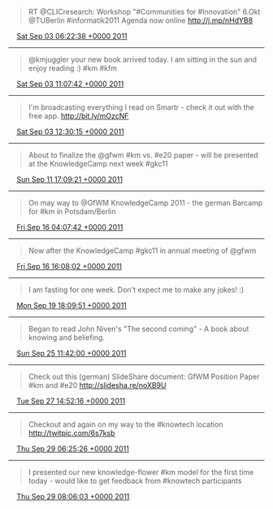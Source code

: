 > RT @CLICresearch: Workshop "#Communities for #Innovation" 6.Okt @TUBerlin #informatik2011 Agenda now online http://j.mp/nHdYB8

<img src="media/tweet.ico" width="12" /> [Sat Sep 03 06:22:38 +0000 2011](https://twitter.com/SimonDueckert/status/109873917904158720)

----

> @kmjuggler your new book arrived today. I am sitting in the sun and enjoy reading :) #km #kfm

<img src="media/tweet.ico" width="12" /> [Sat Sep 03 11:07:42 +0000 2011](https://twitter.com/SimonDueckert/status/109945660639412224)

----

> I'm broadcasting everything I read on Smartr - check it out with the free app. http://bit.ly/mOzcNF

<img src="media/tweet.ico" width="12" /> [Sat Sep 03 12:30:15 +0000 2011](https://twitter.com/SimonDueckert/status/109966435111010305)

----

> About to finalize the @gfwm #km vs. #e20 paper - will be presented at the KnowledgeCamp next week #gkc11

<img src="media/tweet.ico" width="12" /> [Sun Sep 11 17:09:21 +0000 2011](https://twitter.com/SimonDueckert/status/112935775200485378)

----

> On may way to @GfWM KnowledgeCamp 2011 - the german Barcamp for #km in Potsdam/Berlin

<img src="media/tweet.ico" width="12" /> [Fri Sep 16 04:07:42 +0000 2011](https://twitter.com/SimonDueckert/status/114551006217515009)

----

> Now after the KnowledgeCamp #gkc11 in annual meeting of @gfwm

<img src="media/tweet.ico" width="12" /> [Fri Sep 16 16:08:02 +0000 2011](https://twitter.com/SimonDueckert/status/114732283935723520)

----

> I am fasting for one week. Don't expect me to make any jokes! :)

<img src="media/tweet.ico" width="12" /> [Mon Sep 19 18:09:51 +0000 2011](https://twitter.com/SimonDueckert/status/115850101263568896)

----

> Began to read John Niven's "The second coming" - A book about knowing and beliefing.

<img src="media/tweet.ico" width="12" /> [Sun Sep 25 11:42:00 +0000 2011](https://twitter.com/SimonDueckert/status/117926824759144448)

----

> Check out this (german) SlideShare document: GfWM Position Paper #km and #e20 http://slidesha.re/noXB9U

<img src="media/tweet.ico" width="12" /> [Tue Sep 27 14:52:16 +0000 2011](https://twitter.com/SimonDueckert/status/118699481490399233)

----

> Checkout and again on my way to the #knowtech location http://twitpic.com/6s7ksb

<img src="media/tweet.ico" width="12" /> [Thu Sep 29 06:25:26 +0000 2011](https://twitter.com/SimonDueckert/status/119296709665882112)

----

> I presented our new knowledge-flower #km model for the first time today - would like to get feedback from #knowtech participants

<img src="media/tweet.ico" width="12" /> [Thu Sep 29 08:06:03 +0000 2011](https://twitter.com/SimonDueckert/status/119322029794131968)